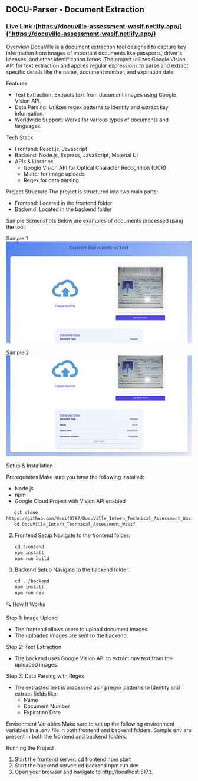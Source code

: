 ## DOCU-Parser - Document Extraction

### Live Link :[https://docuville-assessment-wasif.netlify.app/]("https://docuville-assessment-wasif.netlify.app/)

Overview
DocuVille is a document extraction tool designed to capture key information from images of important documents like passports, driver's licenses, and other identification forms. The project utilizes Google Vision API for text extraction and applies regular expressions to parse and extract specific details like the name, document number, and expiration date.

Features

- Text Extraction: Extracts text from document images using Google Vision API.
- Data Parsing: Utilizes regex patterns to identify and extract key information.
- Worldwide Support: Works for various types of documents and languages.

Tech Stack

- Frontend: React.js, Javascript
- Backend: Node.js, Express, JavaScript, Material UI
- APIs & Libraries:
  - Google Vision API for Optical Character Recognition (OCR)
  - Multer for image uploads
  - Regex for data parsing

Project Structure
The project is structured into two main parts:

- Frontend: Located in the frontend folder
- Backend: Located in the backend folder

Sample Screenshots
Below are examples of documents processed using the tool:

Sample 1
![Sample 1](./samples/sample1.png)

Sample 2
![Sample 2](./samples/sample2.png)

Setup & Installation

Prerequisites
Make sure you have the following installed:

- Node.js
- npm
- Google Cloud Project with Vision API enabled

```
   git clone https://github.com/Wasif0787/DocuVille_Intern_Technical_Assessment_Wasif.git
   cd DocuVille_Intern_Technical_Assessment_Wasif
```

2. Frontend Setup
   Navigate to the frontend folder:

   ```
   cd frontend
   npm install
   npm run build
   ```

3. Backend Setup
   Navigate to the backend folder:
   ```
   cd ../backend
   npm install
   npm run dev
   ```

🔍 How It Works

Step 1: Image Upload

- The frontend allows users to upload document images.
- The uploaded images are sent to the backend.

Step 2: Text Extraction

- The backend uses Google Vision API to extract raw text from the uploaded images.

Step 3: Data Parsing with Regex

- The extracted text is processed using regex patterns to identify and extract fields like:
  - Name
  - Document Number
  - Expiration Date

Environment Variables
Make sure to set up the following environment variables in a .env file in both frontend and backend folders.
Sample env are present in both the frontend and backend folders.

Running the Project

1. Start the frontend server:
   cd frontend
   npm start
2. Start the backend server:
   cd backend
   npm run dev
3. Open your browser and navigate to http://localhost:5173.
